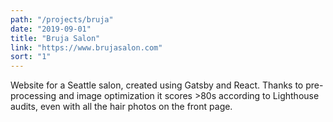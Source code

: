 ```yaml
---
path: "/projects/bruja"
date: "2019-09-01"
title: "Bruja Salon"
link: "https://www.brujasalon.com"
sort: "1"
---
```


Website for a Seattle salon, created using Gatsby and React. Thanks to pre-processing and image optimization it scores >80s according to Lighthouse audits, even with all the hair photos on the front page.
